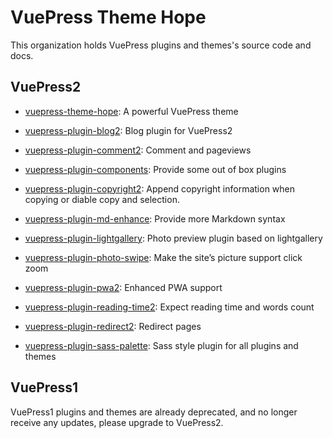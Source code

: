 # VuePress Theme Hope

This organization holds VuePress plugins and themes's source code and docs.

## VuePress2

- [vuepress-theme-hope][theme]: A powerful VuePress theme

- [vuepress-plugin-blog2][blog2]: Blog plugin for VuePress2

- [vuepress-plugin-comment2][comment2]: Comment and pageviews

- [vuepress-plugin-components][components]: Provide some out of box plugins

- [vuepress-plugin-copyright2][copyright2]: Append copyright information when copying or diable copy and selection.

- [vuepress-plugin-md-enhance][md-enhance]: Provide more Markdown syntax

- [vuepress-plugin-lightgallery][lightgallery]: Photo preview plugin based on lightgallery

- [vuepress-plugin-photo-swipe][photo-swipe]: Make the site’s picture support click zoom

- [vuepress-plugin-pwa2][pwa2]: Enhanced PWA support

- [vuepress-plugin-reading-time2][reading-time2]: Expect reading time and words count

- [vuepress-plugin-redirect2][redirect2]: Redirect pages

- [vuepress-plugin-sass-palette][sass-palette]: Sass style plugin for all plugins and themes

[theme]: https://theme-hope.vuejs.press
[blog2]: https://plugin-blog2.vuejs.press
[comment2]: https://plugin-comment2.vuejs.press
[components]: https://plugin-components.vuejs.press
[copyright2]: https://plugin-copyright2.vuejs.press
[lightgallery]: https://plugin-lightgallery.vuejs.press
[md-enhance]: https://plugin-md-enhance.vuejs.press
[photo-swipe]: https://plugin-photo-swipe.vuejs.press
[pwa2]: https://plugin-pwa2.vuejs.press
[reading-time2]: https://plugin-reading-time2.vuejs.press
[redirect2]: https://plugin-redirect.vuejs.press
[sass-palette]: https://plugin-sass-palette.vuejs.press

## VuePress1

VuePress1 plugins and themes are already deprecated, and no longer receive any updates, please upgrade to VuePress2.

<!--
- [vuepress-theme-hope][theme1]: A powerful VuePress theme

- [@mr-hope/vuepress-plugin-comment][comment]: Comment and page info feature

- [@mr-hope/vuepress-plugin-components][components]: Provide some out of box plugins

- [@mr-hope/vuepress-plugin-copy-code][copy-code]: Provide copy button for code blocks

- [@mr-hope/vuepress-plugin-feed][feed]: Feed support

- [@mr-hope/vuepress-plugin-git][git]: Info plugin based on git

- [@mr-hope/vuepress-plugin-pwa][pwa]: PWA support

- [@mr-hope/vuepress-plugin-reading-time][reading-time]: Expect reading time and words count

- [@mr-hope/vuepress-plugin-seo][seo]: SEO Enhancement Plugin

- [@mr-hope/vuepress-plugin-sitemap][sitemap]: Sitemap Generator for your site

- @mr-hope/vuepress-plugin-smooth-scroll: Smooth scrolling (Remove old browers polyfill)

- [vuepress-plugin-active-hash][active-hash]: update active hash in links automatically

- [vuepress-plugin-add-this][add-this]: Provide sociel share and follow function

- [vuepress-plugin-md-enhance][md-enhance1]: Provide more Markdown syntax

- [vuepress-plugin-photo-swipe][photo-swipe1]: Make the site’s picture support click zoom

[theme1]: https://vuepress-theme-hope.github.io/v1/
[active-hash]: https://vuepress-theme-hope.github.io/v1/active-hash/
[add-this]: https://vuepress-theme-hope.github.io/v1/add-this/
[comment]: https://vuepress-theme-hope.github.io/v1/comment/
[components]: https://vuepress-theme-hope.github.io/v1/components/
[copy-code]: https://vuepress-theme-hope.github.io/v1/copy-code/
[feed]: https://vuepress-theme-hope.github.io/v1/feed/
[git]: https://vuepress-theme-hope.github.io/v1/git/
[md-enhance1]: https://vuepress-theme-hope.github.io/v1/md-enhance/
[photo-swipe1]: https://vuepress-theme-hope.github.io/v1/photo-swipe/
[pwa]: https://vuepress-theme-hope.github.io/v1/pwa/
[reading-time]: https://vuepress-theme-hope.github.io/v1/reading-time/
[seo]: https://vuepress-theme-hope.github.io/v1/seo/
[sitemap]: https://vuepress-theme-hope.github.io/v1/sitemap/

-->
